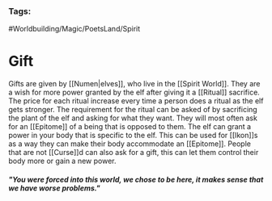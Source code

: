 ### Tags:
#Worldbuilding/Magic/PoetsLand/Spirit 
# Gift

Gifts are given by [[Numen|elves]], who live in the [[Spirit World]]. They are a wish for more power granted by the elf after giving it a [[Ritual]] sacrifice. The price for each ritual increase every time a person does a ritual as the elf gets stronger. The requirement for the ritual can be asked of by sacrificing the plant of the elf and asking for what they want. They will most often ask for an [[Epitome]] of a being that is opposed to them. The elf can grant a power in your body that is specific to the elf. This can be used for [[Ikon]]s as a way they can make their body accommodate an [[Epitome]]. People that are not [[Curse]]d can also ask for a gift, this can let them control their body more or gain a new power. 


##### "You were forced into this world, we chose to be here, it makes sense that we have worse problems."